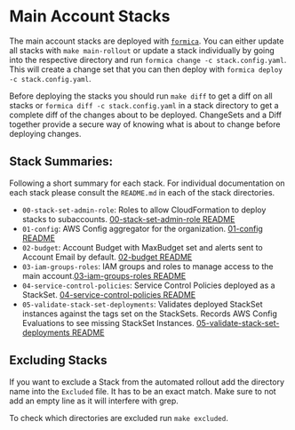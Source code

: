 # Main Account Stacks

The main account stacks are deployed with [`formica`](https://theserverlessway.com/tools/formica/). You can either update all stacks with `make main-rollout` or update a stack individually by going into the respective directory and run `formica change -c stack.config.yaml`. This will create a change set that you can then deploy with `formica deploy -c stack.config.yaml`.

Before deploying the stacks you should run `make diff` to get a diff on all stacks or `formica diff -c stack.config.yaml` in a stack directory to get a complete diff of the changes about to be deployed. ChangeSets and a Diff together provide a secure way of knowing what is about to change before deploying changes.

## Stack Summaries:

Following a short summary for each stack. For individual documentation on each stack please consult the `README.md` in each of the stack directories. 

* `00-stack-set-admin-role`: Roles to allow CloudFormation to deploy stacks to subaccounts. [00-stack-set-admin-role README](./00-stack-set-admin-role/README.md)
* `01-config`: AWS Config aggregator for the organization. [01-config README](./01-config/README.md)
* `02-budget`: Account Budget with MaxBudget set and alerts sent to Account Email by default. [02-budget README](./02-budget/README.md)
* `03-iam-groups-roles`: IAM groups and roles to manage access to the main account.[03-iam-groups-roles README](./03-iam-groups-roles/README.md)
* `04-service-control-policies`: Service Control Policies deployed as a StackSet. [04-service-control-policies README](./04-service-control-policies/README.md)
* `05-validate-stack-set-deployments`: Validates deployed StackSet instances against the tags set on the StackSets. Records AWS Config Evaluations to see missing StackSet Instances. [05-validate-stack-set-deployments README](./05-validate-stack-set-deployments/README.md)

## Excluding Stacks

If you want to exclude a Stack from the automated rollout add the directory name into the `Excluded` file. It has to be an exact match. Make sure to not add an empty line as it will interfere with grep. 

To check which directories are excluded run `make excluded`.